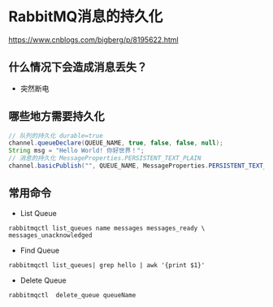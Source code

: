 
# RabbitMQ消息的持久化
https://www.cnblogs.com/bigberg/p/8195622.html
## 什么情况下会造成消息丢失？
* 突然断电

## 哪些地方需要持久化
```java
// 队列的持久化 durable=true
channel.queueDeclare(QUEUE_NAME, true, false, false, null);
String msg = "Hello World! 你好世界！";
// 消息的持久化 MessageProperties.PERSISTENT_TEXT_PLAIN
channel.basicPublish("", QUEUE_NAME, MessageProperties.PERSISTENT_TEXT_PLAIN, msg.getBytes());
```

## 常用命令

* List Queue
``` shell
rabbitmqctl list_queues name messages messages_ready \ messages_unacknowledged
```

* Find Queue
```
rabbitmqctl list_queues| grep hello | awk '{print $1}'
```

* Delete Queue
```
rabbitmqctl  delete_queue queueName
```